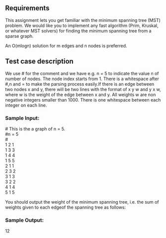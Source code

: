 ## Requirements

This  assignment  lets  you  get  familiar  with  the  minimum  spanning  tree  (MST)  problem.   We would like you to implement any fast algorithm (Prim, Kruskal, or whatever MST solvers) for finding the minimum spanning tree from a sparse graph. 


An O(mlogn) solution for m edges and n nodes is preferred. 


<!--
There are 3 sparse graphs whose sizes are different.  The first one (L100) has 100 nodes, while the lastlargest one (L5000) comprises of 5000 nodes.
-->


## Test case description

We use # for the comment and we have e.g. n = 5 to indicate the value n of number of nodes.  The node index starts from 1.  There is a whitespace after #,n and = to make the parsing process easily.If there is an edge between two nodes x and y, there will be two lines with the format of x y w and y x w, where w is the weight of the edge between x and y.  All weights w are non negative integers smaller than 1000.  There is one whitespace between each integer on each line.

### Sample Input:
\# This is the a graph of n = 5.<br>
\#n = 5<br>
\#<br>
1 2 1<br>1 3 3<br>1 4 4<br>1 5 5<br>2 1 1<br>2 3 2<br>3 1 3<br>3 2 2<br>4 1 4<br>5 1 5<br>

You should output the weight of the minimum spanning tree, i.e.  the sum of weights given to each edgeof the spanning tree as follows:
### Sample Output:
12